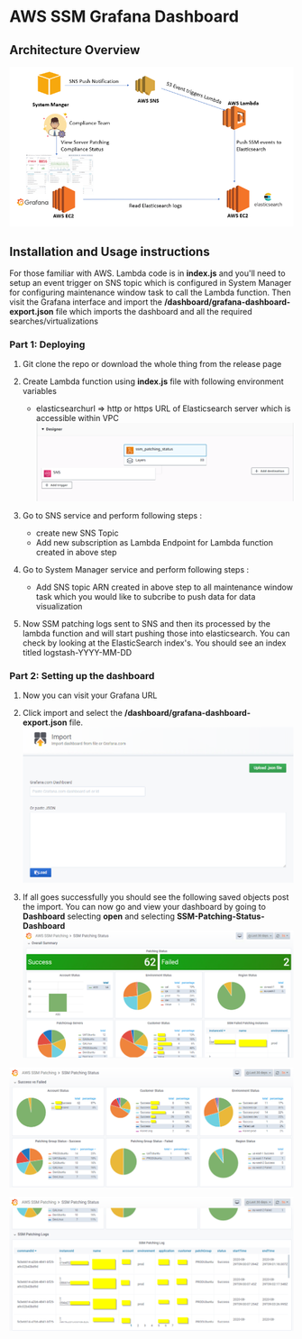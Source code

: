 # AWS SSM Grafana Dashboard

## Architecture Overview
![kibanaImport](/images/image1.png)

## Installation and Usage instructions
For those familiar with AWS. Lambda code is in **index.js** and you'll need to setup an event trigger on SNS topic which is configured in System Manager for configuring maintenance window task to call the Lambda function. Then visit the Grafana interface and import the **/dashboard/grafana-dashboard-export.json** file which imports the dashboard and all the required searches/virtualizations

### Part 1: Deploying
1. Git clone the repo or download the whole thing from the release page

2. Create Lambda function using **index.js** file with following environment variables
   * elasticsearchurl	=> http or https URL of Elasticsearch server which is accessible within VPC
   ![S3config](/images/image2.png)

3. Go to SNS service and perform following steps : 
   * create new SNS Topic 
   * Add new subscription as Lambda Endpoint for Lambda function created in above step

4. Go to System Manager service and perform following steps :
    * Add SNS topic ARN created in above step to all maintenance window task which you would like to subcribe to push data for data visualization
    
5. Now SSM patching logs sent to SNS and then its processed by the lambda function and will start pushing those into elasticsearch. You can check by looking at the ElasticSearch index's. You should see an index titled logstash-YYYY-MM-DD


### Part 2: Setting up the dashboard
1. Now you can visit your Grafana URL

2. Click import and select the **/dashboard/grafana-dashboard-export.json** file.
![kibanaImport](/images/image3.png)

4. If all goes successfully you should see the following saved objects post the import. You can now go and view your dashboard by going to **Dashboard** selecting **open** and selecting **SSM-Patching-Status-Dashboard**
  ![GrafanaPostImport](/images/image4.png)

  ![GrafanaPostImport](/images/image5.png)
  
  ![GrafanaPostImport](/images/image6.png)
